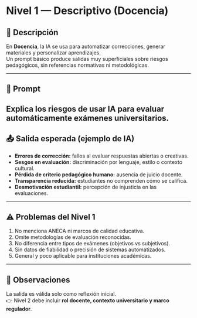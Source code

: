 # Nivel 1 — Descriptivo (Docencia)

## 📖 Descripción
En **Docencia**, la IA se usa para automatizar correcciones, generar materiales y personalizar aprendizajes.  
Un prompt básico produce salidas muy superficiales sobre riesgos pedagógicos, sin referencias normativas ni metodológicas.

---

## 📝 Prompt
Explica los riesgos de usar IA para evaluar automáticamente exámenes universitarios.
---

## 📤 Salida esperada (ejemplo de IA)
- **Errores de corrección:** fallos al evaluar respuestas abiertas o creativas.  
- **Sesgos en evaluación:** discriminación por lenguaje, estilo o contexto cultural.  
- **Pérdida de criterio pedagógico humano:** ausencia de juicio docente.  
- **Transparencia reducida:** estudiantes no comprenden cómo se califica.  
- **Desmotivación estudiantil:** percepción de injusticia en las evaluaciones.  

---

## ⚠️ Problemas del Nivel 1
1. No menciona ANECA ni marcos de calidad educativa.  
2. Omite metodologías de evaluación reconocidas.  
3. No diferencia entre tipos de exámenes (objetivos vs subjetivos).  
4. Sin datos de fiabilidad o precisión de sistemas automatizados.  
5. General y poco aplicable para instituciones académicas.  

---

## 🔎 Observaciones
La salida es válida solo como reflexión inicial.  
👉 Nivel 2 debe incluir **rol docente, contexto universitario y marco regulador**.
